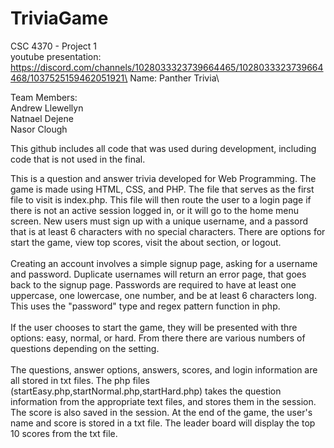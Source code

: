 # TriviaGame
CSC 4370 - Project 1\
youtube presentation: https://discord.com/channels/1028033323739664465/1028033323739664468/1037525159462051921\
Name: Panther Trivia\

Team Members:\
Andrew Llewellyn\
Natnael Dejene\
Nasor Clough


This github includes all code that was used during development, including code that is not used in the final.

This is a question and answer trivia developed for Web Programming. The game is made using HTML, CSS, and PHP. The file that serves as the first file to visit is index.php. This file will then route the user to a login page if there is not an active session logged in, or it will go to the home menu screen. New users must sign up with a unique username, and a passord that is at least 6 characters with no special characters. There are options for start the game, view top scores, visit the about section, or logout.\
\
Creating an account involves a simple signup page, asking for a username and password. Duplicate usernames will return an error page, that goes back to the signup page. Passwords are required to have at least one uppercase, one lowercase, one number, and be at least 6 characters long. This uses the "password" type and regex pattern function in php.\
\
If the user chooses to start the game, they will be presented with thre options: easy, normal, or hard. From there there are various numbers of questions depending on the setting.\
\
The questions, answer options, answers, scores, and login information are all stored in txt files. The php files (startEasy.php,startNormal.php,startHard.php) takes the question information from the appropriate text files, and stores them in the session. The score is also saved in the session. At the end of the game, the user's name and score is stored in a txt file. The leader board will display the top 10 scores from the txt file.
